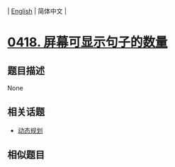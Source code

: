 
| [English](README_EN.md) | 简体中文 |
# [0418. 屏幕可显示句子的数量](https://leetcode-cn.com/problems/sentence-screen-fitting/)
## 题目描述
None
## 相关话题
- [动态规划](https://leetcode-cn.com/tag/dynamic-programming)
## 相似题目

